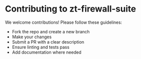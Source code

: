 # Contributing to zt-firewall-suite

We welcome contributions! Please follow these guidelines:

- Fork the repo and create a new branch
- Make your changes
- Submit a PR with a clear description
- Ensure linting and tests pass
- Add documentation where needed